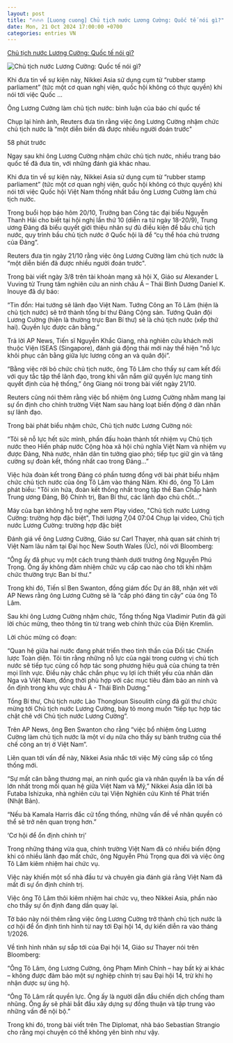 ```yaml
---
layout: post
title: "🔥🔥🔥 [Luong cuong] Chủ tịch nước Lương Cường: Quốc tế nói gì?"
date: Mon, 21 Oct 2024 17:00:00 +0700
categories: entries VN
---
```

[Chủ tịch nước Lương Cường: Quốc tế nói gì?](https://www.bbc.com/vietnamese/articles/cdjejrdmv2zo)

![Chủ tịch nước Lương Cường: Quốc tế nói gì?](https://ichef.bbci.co.uk/news/1024/branded_vietnamese/ffa2/live/dd939fb0-9044-11ef-8e6d-e3e64e16c628.png)

Khi đưa tin về sự kiện này, Nikkei Asia sử dụng cụm từ “rubber stamp parliament” (tức một cơ quan nghị viện, quốc hội không có thực quyền) khi nói tới việc Quốc ...

Ông Lương Cường làm chủ tịch nước: bình luận của báo chí quốc tế

Chụp lại hình ảnh, Reuters đưa tin rằng việc ông Lương Cường nhậm chức chủ tịch nước là “một diễn biến đã được nhiều người đoán trước"

58 phút trước

Ngay sau khi ông Lương Cường nhậm chức chủ tịch nước, nhiều trang báo quốc tế đã đưa tin, với những đánh giá khác nhau.

Khi đưa tin về sự kiện này, Nikkei Asia sử dụng cụm từ “rubber stamp parliament” (tức một cơ quan nghị viện, quốc hội không có thực quyền) khi nói tới việc Quốc hội Việt Nam thống nhất bầu ông Lương Cường làm chủ tịch nước.

Trong buổi họp báo hôm 20/10, Trưởng ban Công tác đại biểu Nguyễn Thanh Hải cho biết tại hội nghị lần thứ 10 (diễn ra từ ngày 18-20/9), Trung ương Đảng đã biểu quyết giới thiệu nhân sự đủ điều kiện để bầu chủ tịch nước, quy trình bầu chủ tịch nước ở Quốc hội là để “cụ thể hóa chủ trương của Đảng”.

Reuters đưa tin ngày 21/10 rằng việc ông Lương Cường làm chủ tịch nước là “một diễn biến đã được nhiều người đoán trước".

Trong bài viết ngày 3/8 trên tài khoản mạng xã hội X, Giáo sư Alexander L Vuving từ Trung tâm nghiên cứu an ninh châu Á – Thái Bình Dương Daniel K. Inouye đã dự báo:

“Tin đồn: Hai tướng sẽ lãnh đạo Việt Nam. Tướng Công an Tô Lâm (hiện là chủ tịch nước) sẽ trở thành tổng bí thư Đảng Cộng sản. Tướng Quân đội Lương Cường (hiện là thường trực Ban Bí thư) sẽ là chủ tịch nước (xếp thứ hai). Quyền lực được cân bằng.”

Trả lời AP News, Tiến sĩ Nguyễn Khắc Giang, nhà nghiên cứu khách mời thuộc Viện ISEAS (Singapore), đánh giá động thái mới này thể hiện “nỗ lực khôi phục cân bằng giữa lực lương công an và quân đội”.

“Bằng việc rời bỏ chức chủ tịch nước, ông Tô Lâm cho thấy sự cam kết đối với quy tắc tập thể lãnh đạo, trong khi vẫn nắm giữ quyền lực mang tính quyết định của hệ thống,” ông Giang nói trong bài viết ngày 21/10.

Reuters cũng nói thêm rằng việc bổ nhiệm ông Lương Cường nhằm mang lại sự ổn định cho chính trường Việt Nam sau hàng loạt biến động ở dàn nhân sự lãnh đạo.

Trong bài phát biểu nhậm chức, Chủ tịch nước Lương Cường nói:

“Tôi sẽ nỗ lực hết sức mình, phấn đấu hoàn thành tốt nhiệm vụ Chủ tịch nước theo Hiến pháp nước Cộng hòa xã hội chủ nghĩa Việt Nam và nhiệm vụ được Đảng, Nhà nước, nhân dân tin tưởng giao phó; tiếp tục giữ gìn và tăng cường sự đoàn kết, thống nhất cao trong Đảng…”

Việc hứa đoàn kết trong Đảng có phần tương đồng với bài phát biểu nhậm chức chủ tịch nước của ông Tô Lâm vào tháng Năm. Khi đó, ông Tô Lâm phát biểu: "Tôi xin hứa, đoàn kết thống nhất trong tập thể Ban Chấp hành Trung ương Đảng, Bộ Chính trị, Ban Bí thư, các lãnh đạo chủ chốt…”

Máy của bạn không hỗ trợ nghe xem Play video, "Chủ tịch nước Lương Cường: trường hợp đặc biệt", Thời lượng 7,04 07:04 Chụp lại video, Chủ tịch nước Lương Cường: trường hợp đặc biệt

Đánh giá về ông Lương Cường, Giáo sư Carl Thayer, nhà quan sát chính trị Việt Nam lâu năm tại Đại học New South Wales (Úc), nói với Bloomberg:

“Ông ấy đã phục vụ một cách trung thành dưới trướng ông Nguyễn Phú Trọng. Ông ấy không đảm nhiệm chức vụ cấp cao nào cho tới khi nhậm chức thường trực Ban bí thư.”

Trong khi đó, Tiến sĩ Ben Swanton, đồng giám đốc Dự án 88, nhận xét với AP News rằng ông Lương Cường sẽ là “cấp phó đáng tin cậy” của ông Tô Lâm.

Sau khi ông Lương Cường nhậm chức, Tổng thống Nga Vladimir Putin đã gửi lời chúc mừng, theo thông tin từ trang web chính thức của Điện Kremlin.

Lời chúc mừng có đoạn:

“Quan hệ giữa hai nước đang phát triển theo tinh thần của Đối tác Chiến lược Toàn diện. Tôi tin rằng những nỗ lực của ngài trong cương vị chủ tịch nước sẽ tiếp tục củng cố hợp tác song phương hiệu quả của chúng ta trên mọi lĩnh vực. Điều này chắc chắn phục vụ lợi ích thiết yếu của nhân dân Nga và Việt Nam, đồng thời phù hợp với các mục tiêu đảm bảo an ninh và ổn định trong khu vực châu Á - Thái Bình Dương.”

Tổng Bí thư, Chủ tịch nước Lào Thongloun Sisoulith cũng đã gửi thư chức mừng tới Chủ tịch nước Lương Cường, bày tỏ mong muốn “tiếp tục hợp tác chặt chẽ với Chủ tịch nước Lương Cường”.

Trên AP News, ông Ben Swanton cho rằng “việc bổ nhiệm ông Lương Cường làm chủ tịch nước là một ví dụ nữa cho thấy sự bành trướng của thể chế công an trị ở Việt Nam”.

Liên quan tới vấn đề này, Nikkei Asia nhắc tới việc Mỹ cũng sắp có tổng thống mới.

“Sự mất cân bằng thương mại, an ninh quốc gia và nhân quyền là ba vấn đề lớn nhất trong mối quan hệ giữa Việt Nam và Mỹ,” Nikkei Asia dẫn lời bà Futaba Ishizuka, nhà nghiên cứu tại Viện Nghiên cứu Kinh tế Phát triển (Nhật Bản).

“Nếu bà Kamala Harris đắc cử tổng thống, những vấn đề về nhân quyền có thể sẽ trở nên quan trọng hơn.”

‘Cơ hội để ổn định chính trị’

Trong những tháng vừa qua, chính trường Việt Nam đã có nhiều biến động khi có nhiều lãnh đạo mất chức, ông Nguyễn Phú Trọng qua đời và việc ông Tô Lâm kiêm nhiệm hai chức vụ.

Việc này khiến một số nhà đầu tư và chuyên gia đánh giá rằng Việt Nam đã mất đi sự ổn định chính trị.

Việc ông Tô Lâm thôi kiêm nhiệm hai chức vụ, theo Nikkei Asia, phần nào cho thấy sự ổn định đang dần quay lại.

Tờ báo này nói thêm rằng việc ông Lương Cường trở thành chủ tịch nước là cơ hội để ổn định tình hình từ nay tới Đại hội 14, dự kiến diễn ra vào tháng 1/2026.

Về tình hình nhân sự sắp tới của Đại hội 14, Giáo sư Thayer nói trên Bloomberg:

“Ông Tô Lâm, ông Lương Cường, ông Phạm Minh Chính – hay bất kỳ ai khác – không được đảm bảo một sự nghiệp chính trị sau Đại hội 14, trừ khi họ nhận được sự ủng hộ.

“Ông Tô Lâm rất quyền lực. Ông ấy là người dẫn đầu chiến dịch chống tham nhũng. Ông ấy sẽ phải bắt đầu xây dựng sự đồng thuận và tập trung vào những vấn đề nội bộ.”

Trong khi đó, trong bài viết trên The Diplomat, nhà báo Sebastian Strangio cho rằng mọi chuyện có thể không yên bình như vậy.


